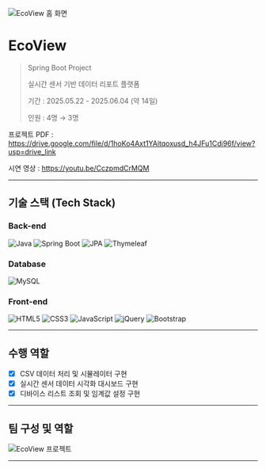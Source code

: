 ![EcoView 홈 화면](https://github.com/user-attachments/assets/61c22331-ea11-444b-a105-17cb6dfeeec4)

# EcoView
> Spring Boot Project
>
> 실시간 센서 기반 데이터 리포트 플랫폼
> 
> 기간 : 2025.05.22 - 2025.06.04 (약 14일)
>
> 인원 : 4명 → 3명

프로젝트 PDF : https://drive.google.com/file/d/1hoKo4Axt1YAitqoxusd_h4JFu1Cdi96f/view?usp=drive_link

시연 영상 : https://youtu.be/CczpmdCrMQM

---

## 기술 스택 (Tech Stack)

### Back-end  
![Java](https://img.shields.io/badge/Java-007396?style=for-the-badge&logo=openjdk&logoColor=white)
![Spring Boot](https://img.shields.io/badge/Spring%20Boot-6DB33F?style=for-the-badge&logo=springboot&logoColor=white)
![JPA](https://img.shields.io/badge/JPA-59666C?style=for-the-badge&logo=hibernate&logoColor=white)
![Thymeleaf](https://img.shields.io/badge/Thymeleaf-005F0F?style=for-the-badge&logo=thymeleaf&logoColor=white)

### Database  
![MySQL](https://img.shields.io/badge/MySQL-4479A1?style=for-the-badge&logo=mysql&logoColor=white)

### Front-end  
![HTML5](https://img.shields.io/badge/HTML5-E34F26?style=for-the-badge&logo=html5&logoColor=white)
![CSS3](https://img.shields.io/badge/CSS3-1572B6?style=for-the-badge&logo=css3&logoColor=white)
![JavaScript](https://img.shields.io/badge/JavaScript-F7DF1E?style=for-the-badge&logo=javascript&logoColor=black)
![jQuery](https://img.shields.io/badge/jQuery-0769AD?style=for-the-badge&logo=jquery&logoColor=white)
![Bootstrap](https://img.shields.io/badge/Bootstrap-7952B3?style=for-the-badge&logo=bootstrap&logoColor=white)

---
## 수행 역할
- [x] CSV 데이터 처리 및 시뮬레이터 구현
- [x] 실시간 센서 데이터 시각화 대시보드 구현
- [x] 디바이스 리스트 조회 및 임계값 설정 구현

---

## 팀 구성 및 역할
![EcoView 프로젝트](https://github.com/user-attachments/assets/debc044d-0d42-4abe-8642-5282d8e3db85)

---






